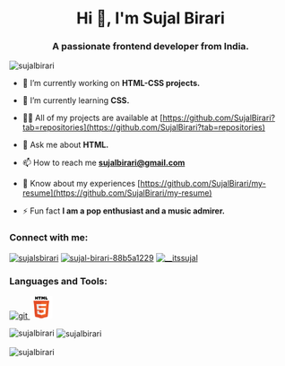<h1 align="center">Hi 👋, I'm Sujal Birari</h1>
<h3 align="center">A passionate frontend developer from India.</h3>

<p align="left"> <img src="https://komarev.com/ghpvc/?username=sujalbirari&label=Profile%20views&color=0e75b6&style=flat" alt="sujalbirari" /> </p>

- 🔭 I’m currently working on **HTML-CSS projects.**

- 🌱 I’m currently learning **CSS.**

- 👨‍💻 All of my projects are available at [https://github.com/SujalBirari?tab=repositories](https://github.com/SujalBirari?tab=repositories)

- 💬 Ask me about **HTML.**

- 📫 How to reach me **sujalbirari@gmail.com**

- 📄 Know about my experiences [https://github.com/SujalBirari/my-resume](https://github.com/SujalBirari/my-resume)

- ⚡ Fun fact **I am a pop enthusiast and a music admirer.**

<h3 align="left">Connect with me:</h3>
<p align="left">
<a href="https://twitter.com/sujalsbirari" target="blank"><img align="center" src="https://raw.githubusercontent.com/rahuldkjain/github-profile-readme-generator/master/src/images/icons/Social/twitter.svg" alt="sujalsbirari" height="30" width="40" /></a>
<a href="https://linkedin.com/in/sujal-birari-88b5a1229" target="blank"><img align="center" src="https://raw.githubusercontent.com/rahuldkjain/github-profile-readme-generator/master/src/images/icons/Social/linked-in-alt.svg" alt="sujal-birari-88b5a1229" height="30" width="40" /></a>
<a href="https://instagram.com/__itssujal" target="blank"><img align="center" src="https://raw.githubusercontent.com/rahuldkjain/github-profile-readme-generator/master/src/images/icons/Social/instagram.svg" alt="__itssujal" height="30" width="40" /></a>
</p>

<h3 align="left">Languages and Tools:</h3>
<p align="left"> <a href="https://git-scm.com/" target="_blank" rel="noreferrer"> <img src="https://www.vectorlogo.zone/logos/git-scm/git-scm-icon.svg" alt="git" width="40" height="40"/> </a> <a href="https://www.w3.org/html/" target="_blank" rel="noreferrer"> <img src="https://raw.githubusercontent.com/devicons/devicon/master/icons/html5/html5-original-wordmark.svg" alt="html5" width="40" height="40"/> </a> </p>

<p><img align="left" src="https://github-readme-stats.vercel.app/api/top-langs?username=sujalbirari&show_icons=true&locale=en&layout=compact" alt="sujalbirari" /></p>

<p>&nbsp;<img align="center" src="https://github-readme-stats.vercel.app/api?username=sujalbirari&show_icons=true&locale=en" alt="sujalbirari" /></p>

<p><img align="center" src="https://github-readme-streak-stats.herokuapp.com/?user=sujalbirari&" alt="sujalbirari" /></p


<!---
SujalBirari/SujalBirari is a ✨ special ✨ repository because its `README.md` (this file) appears on your GitHub profile.
You can click the Preview link to take a look at your changes.
--->
